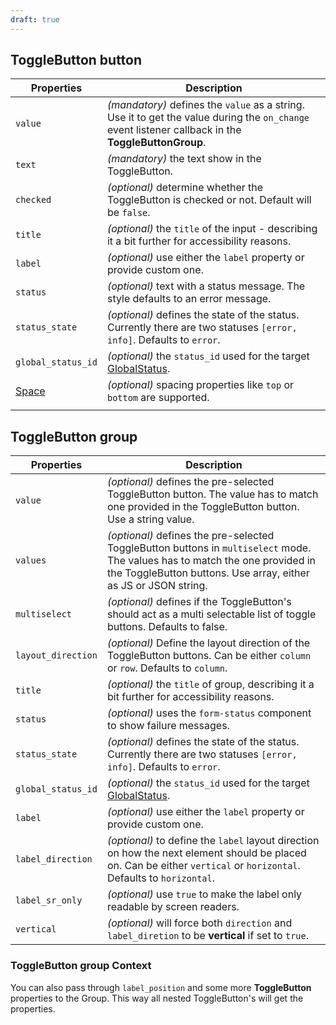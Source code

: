 ```yaml
---
draft: true
---
```


## ToggleButton button

| Properties                                      | Description                                                                                                                                         |
| ----------------------------------------------- | --------------------------------------------------------------------------------------------------------------------------------------------------- |
| `value`                                         | _(mandatory)_ defines the `value` as a string. Use it to get the value during the `on_change` event listener callback in the **ToggleButtonGroup**. |
| `text`                                          | _(mandatory)_ the text show in the ToggleButton.                                                                                                    |
| `checked`                                       | _(optional)_ determine whether the ToggleButton is checked or not. Default will be `false`.                                                         |
| `title`                                         | _(optional)_ the `title` of the input - describing it a bit further for accessibility reasons.                                                      |
| `label`                                         | _(optional)_ use either the `label` property or provide custom one.                                                                                 |
| `status`                                        | _(optional)_ text with a status message. The style defaults to an error message.                                                                    |
| `status_state`                                  | _(optional)_ defines the state of the status. Currently there are two statuses `[error, info]`. Defaults to `error`.                                |
| `global_status_id`                              | _(optional)_ the `status_id` used for the target [GlobalStatus](/uilib/components/global-status).                                                   |
| [Space](/uilib/components/space#tab-properties) | _(optional)_ spacing properties like `top` or `bottom` are supported.                                                                               |
|                                                 |                                                                                                                                                     |

## ToggleButton group

| Properties         | Description                                                                                                                                                                                     |
| ------------------ | ----------------------------------------------------------------------------------------------------------------------------------------------------------------------------------------------- |
| `value`            | _(optional)_ defines the pre-selected ToggleButton button. The value has to match one provided in the ToggleButton button. Use a string value.                                                  |
| `values`           | _(optional)_ defines the pre-selected ToggleButton buttons in `multiselect` mode. The values has to match the one provided in the ToggleButton buttons. Use array, either as JS or JSON string. |
| `multiselect`      | _(optional)_ defines if the ToggleButton's should act as a multi selectable list of toggle buttons. Defaults to false.                                                                          |
| `layout_direction` | _(optional)_ Define the layout direction of the ToggleButton buttons. Can be either `column` or `row`. Defaults to `column`.                                                                    |
| `title`            | _(optional)_ the `title` of group, describing it a bit further for accessibility reasons.                                                                                                       |
| `status`           | _(optional)_ uses the `form-status` component to show failure messages.                                                                                                                         |
| `status_state`     | _(optional)_ defines the state of the status. Currently there are two statuses `[error, info]`. Defaults to `error`.                                                                            |
| `global_status_id` | _(optional)_ the `status_id` used for the target [GlobalStatus](/uilib/components/global-status).                                                                                               |
| `label`            | _(optional)_ use either the `label` property or provide custom one.                                                                                                                             |
| `label_direction`  | _(optional)_ to define the `label` layout direction on how the next element should be placed on. Can be either `vertical` or `horizontal`. Defaults to `horizontal`.                            |
| `label_sr_only`    | _(optional)_ use `true` to make the label only readable by screen readers.                                                                                                                      |
| `vertical`         | _(optional)_ will force both `direction` and `label_diretion` to be **vertical** if set to `true`.                                                                                              |

### ToggleButton group Context

You can also pass through `label_position` and some more **ToggleButton** properties to the Group. This way all nested ToggleButton's will get the properties.
